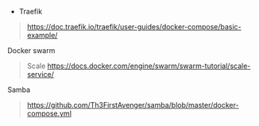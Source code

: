 -  Traefik

> https://doc.traefik.io/traefik/user-guides/docker-compose/basic-example/


Docker swarm
> Scale
> https://docs.docker.com/engine/swarm/swarm-tutorial/scale-service/

Samba
> https://github.com/Th3FirstAvenger/samba/blob/master/docker-compose.yml